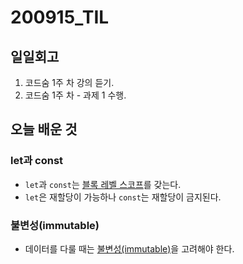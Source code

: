# 200915_TIL

## 일일회고

1. 코드숨 1주 차 강의 듣기.
2. 코드숨 1주 차 - 과제 1 수행.

## 오늘 배운 것

### let과 const

- `let`과 `const`는 [블록 레벨 스코프](https://poiemaweb.com/es6-block-scope)를 갖는다.
- `let`은 재할당이 가능하나 `const`는 재할당이 금지된다.

### 불변성(immutable)

- 데이터를 다룰 때는 [불변성(immutable)](https://poiemaweb.com/js-immutability)을 고려해야 한다.